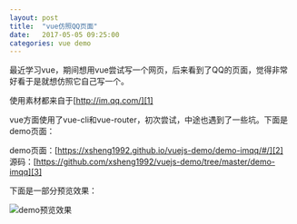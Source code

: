 ```yaml
---
layout: post
title:  "vue仿照QQ页面"
date:   2017-05-05 09:25:00
categories: vue demo
---
```

最近学习vue，期间想用vue尝试写一个网页，后来看到了QQ的页面，觉得非常好看于是就想仿照它自己写一个。

使用素材都来自于[http://im.qq.com/][1]

[1]: http://im.qq.com/

vue方面使用了vue-cli和vue-router，初次尝试，中途也遇到了一些坑。下面是demo页面：

demo页面：[https://xsheng1992.github.io/vuejs-demo/demo-imqq/#/][2]    
源码：[https://github.com/xsheng1992/vuejs-demo/tree/master/demo-imqq][3]

[2]: https://xsheng1992.github.io/vuejs-demo/demo-imqq/#/
[3]: https://github.com/xsheng1992/vuejs-demo/tree/master/demo-imqq

下面是一部分预览效果：

![demo预览效果][img1]

[img1]: http://olr7t6rk5.bkt.clouddn.com/2017/05/copy-imqq/20170505091813.png